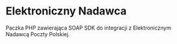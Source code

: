# Elektroniczny Nadawca
Paczka PHP zawierająca SOAP SDK do integracji z Elektronicznym Nadawcą Poczty Polskiej.
